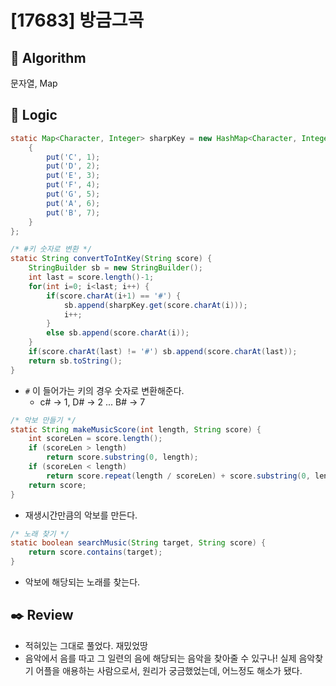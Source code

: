 # [17683] 방금그곡

## :pushpin: **Algorithm**

문자열, Map

## :round_pushpin: **Logic**

```java
static Map<Character, Integer> sharpKey = new HashMap<Character, Integer>(){
    {
        put('C', 1);
        put('D', 2);
        put('E', 3);
        put('F', 4);
        put('G', 5);
        put('A', 6);
        put('B', 7);
    }
};

/* #키 숫자로 변환 */
static String convertToIntKey(String score) {
    StringBuilder sb = new StringBuilder();
    int last = score.length()-1;
    for(int i=0; i<last; i++) {
        if(score.charAt(i+1) == '#') {
            sb.append(sharpKey.get(score.charAt(i)));
            i++;
        }
        else sb.append(score.charAt(i));
    }
    if(score.charAt(last) != '#') sb.append(score.charAt(last));
    return sb.toString();
}
```

- `#` 이 들어가는 키의 경우 숫자로 변환해준다.
  - c# -> 1, D# -> 2 ... B# -> 7

```java
/* 악보 만들기 */
static String makeMusicScore(int length, String score) {
    int scoreLen = score.length();
    if (scoreLen > length)
        return score.substring(0, length);
    if (scoreLen < length)
        return score.repeat(length / scoreLen) + score.substring(0, length % scoreLen);
    return score;
}
```

- 재생시간만큼의 악보를 만든다.

```java
/* 노래 찾기 */
static boolean searchMusic(String target, String score) {
    return score.contains(target);
}
```

- 악보에 해당되는 노래를 찾는다.

## :black_nib: **Review**

- 적혀있는 그대로 풀었다. 재밌었땅
- 음악에서 음를 따고 그 일련의 음에 해당되는 음악을 찾아줄 수 있구나! 실제 음악찾기 어플을 애용하는 사람으로서, 원리가 궁금했었는데, 어느정도 해소가 됐다. 
